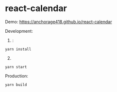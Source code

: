 # react-calendar

Demo: https://anchorage418.github.io/react-calendar

Development:
1. :
```
yarn install
```
2.
```
yarn start
```
Production:
```
yarn build
```
